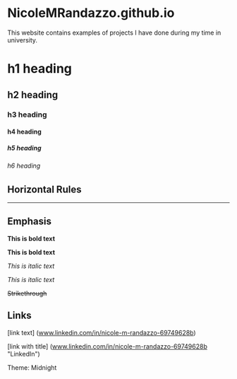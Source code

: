 # NicoleMRandazzo.github.io
This website contains examples of projects I have done during my time in university. 

# h1 heading
## h2 heading
### h3 heading
#### h4 heading
##### h5 heading
###### h6 heading 

## Horizontal Rules
---

## Emphasis

**This is bold text**

__This is bold text__

*This is italic text*

_This is italic text_

~~Strikethrough~~

## Links

[link text] (www.linkedin.com/in/nicole-m-randazzo-69749628b)

[link with title] (www.linkedin.com/in/nicole-m-randazzo-69749628b "LinkedIn")

Theme: Midnight
